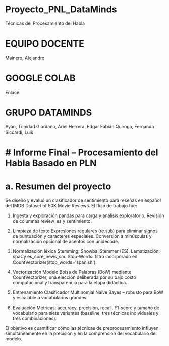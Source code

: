 # Proyecto_PNL_DataMinds
Técnicas del Procesamiento del Habla 

# EQUIPO DOCENTE
Mainero, Alejandro

# GOOGLE COLAB 
Enlace

#  GRUPO DATAMINDS
Ayán, Trinidad
Giordano, Ariel
Herrera, Edgar Fabián
Quiroga, Fernanda
Siccardi, Luis

# # Informe Final – Procesamiento del Habla Basado en PLN
# a. Resumen del proyecto
Se diseñó y evaluó un clasificador de sentimiento para reseñas en español del IMDB Dataset of 50K Movie Reviews.
 El flujo de trabajo fue:

1) Ingesta y exploración
pandas para carga y análisis exploratorio.
Revisión de columnas review_es y sentimiento.

2) Limpieza de texto
Expresiones regulares (re.sub) para eliminar signos de puntuación y caracteres especiales.
Conversión a minúsculas y normalización opcional de acentos con unidecode.

3) Normalización léxica
Stemming: SnowballStemmer (ES).
Lematización: spaCy es_core_news_sm.
Stop-Words: filtro incorporado en CountVectorizer(stop_words='spanish').

4) Vectorización
Modelo Bolsa de Palabras (BoW) mediante CountVectorizer, una elección deliberada por su bajo costo computacional y transparencia para la etapa didáctica.

5) Entrenamiento
Clasificador Multinomial Naïve Bayes – robusto para BoW y escalable a vocabularios grandes.

6) Evaluación
Métricas: accuracy, precision, recall, F1-score y tamaño de vocabulario para siete variantes (baseline, tres técnicas individuales y tres combinaciones).

El objetivo es cuantificar cómo las técnicas de preprocesamiento influyen simultáneamente en la precisión y en la comprensión del vocabulario del modelo.


